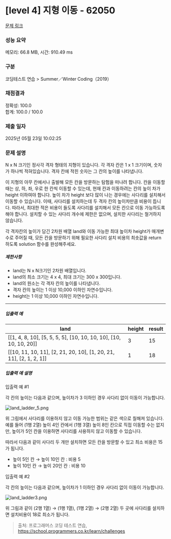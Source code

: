 # [level 4] 지형 이동 - 62050 

[문제 링크](https://school.programmers.co.kr/learn/courses/30/lessons/62050) 

### 성능 요약

메모리: 66.8 MB, 시간: 910.49 ms

### 구분

코딩테스트 연습 > Summer／Winter Coding（2019）

### 채점결과

정확성: 100.0<br/>합계: 100.0 / 100.0

### 제출 일자

2025년 05월 23일 10:02:25

### 문제 설명

<p>N x N 크기인 정사각 격자 형태의 지형이 있습니다. 각 격자 칸은 1 x 1 크기이며, 숫자가 하나씩 적혀있습니다. 격자 칸에 적힌 숫자는 그 칸의 높이를 나타냅니다. </p>

<p>이 지형의 아무 칸에서나 출발해 모든 칸을 방문하는 탐험을 떠나려 합니다. 칸을 이동할 때는 상, 하, 좌, 우로 한 칸씩 이동할 수 있는데, 현재 칸과 이동하려는 칸의 높이 차가 height 이하여야 합니다. 높이 차가 height 보다 많이 나는 경우에는 사다리를 설치해서 이동할 수 있습니다. 이때, 사다리를 설치하는데 두 격자 칸의 높이차만큼 비용이 듭니다. 따라서, 최대한 적은 비용이 들도록 사다리를 설치해서 모든 칸으로 이동 가능하도록 해야 합니다. 설치할 수 있는 사다리 개수에 제한은 없으며, 설치한 사다리는 철거하지 않습니다.</p>

<p>각 격자칸의 높이가 담긴 2차원 배열 land와 이동 가능한 최대 높이차 height가 매개변수로 주어질 때, 모든 칸을 방문하기 위해 필요한 사다리 설치 비용의 최솟값을 return 하도록 solution 함수를 완성해주세요.</p>

<h5>제한사항</h5>

<ul>
<li>land는 N x N크기인 2차원 배열입니다. </li>
<li>land의 최소 크기는 4 x 4, 최대 크기는 300 x 300입니다. </li>
<li>land의 원소는 각 격자 칸의 높이를 나타냅니다. </li>
<li>격자 칸의 높이는 1 이상 10,000 이하인 자연수입니다. </li>
<li>height는 1 이상 10,000 이하인 자연수입니다.</li>
</ul>

<hr>

<h5>입출력 예</h5>
<table class="table">
        <thead><tr>
<th>land</th>
<th>height</th>
<th>result</th>
</tr>
</thead>
        <tbody><tr>
<td>[[1, 4, 8, 10], [5, 5, 5, 5], [10, 10, 10, 10], [10, 10, 10, 20]]</td>
<td>3</td>
<td>15</td>
</tr>
<tr>
<td>[[10, 11, 10, 11], [2, 21, 20, 10], [1, 20, 21, 11], [2, 1, 2, 1]]</td>
<td>1</td>
<td>18</td>
</tr>
</tbody>
      </table>
<h5>입출력 예 설명</h5>

<p>입출력 예 #1</p>

<p>각 칸의 높이는 다음과 같으며, 높이차가 3 이하인 경우 사다리 없이 이동이 가능합니다.</p>

<p><img src="https://grepp-programmers.s3.amazonaws.com/files/production/c08b7af3db/5efe34cb-1e69-4474-8e0f-b6929184ebdd.png" title="" alt="land_ladder_5.png"></p>

<p>위 그림에서 사다리를 이용하지 않고 이동 가능한 범위는 같은 색으로 칠해져 있습니다. 예를 들어 (1행 2열) 높이 4인 칸에서 (1행 3열) 높이 8인 칸으로 직접 이동할 수는 없지만, 높이가 5인 칸을 이용하면 사다리를 사용하지 않고 이동할 수 있습니다. </p>

<p>따라서 다음과 같이 사다리 두 개만 설치하면 모든 칸을 방문할 수 있고 최소 비용은 15가 됩니다.</p>

<ul>
<li>높이 5인 칸 → 높이 10인 칸 : 비용 5</li>
<li>높이 10인 칸 → 높이 20인 칸 : 비용 10</li>
</ul>

<p>입출력 예 #2</p>

<p>각 칸의 높이는 다음과 같으며, 높이차가 1 이하인 경우 사다리 없이 이동이 가능합니다.</p>

<p><img src="https://grepp-programmers.s3.amazonaws.com/files/production/5bfffc0d72/af5db829-8ea1-4f4c-a5a8-ed11e029d135.png" title="" alt="land_ladder3.png"></p>

<p>위 그림과 같이 (2행 1열) → (1행 1열), (1행 2열) → (2행 2열) 두 곳에 사다리를 설치하면 설치비용이 18로 최소가 됩니다.</p>


> 출처: 프로그래머스 코딩 테스트 연습, https://school.programmers.co.kr/learn/challenges